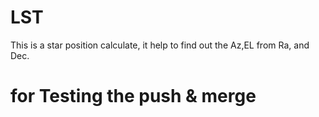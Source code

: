 # LST
This is a star position calculate, it help to find out the Az,EL from Ra, and Dec.  

# for Testing the push & merge
